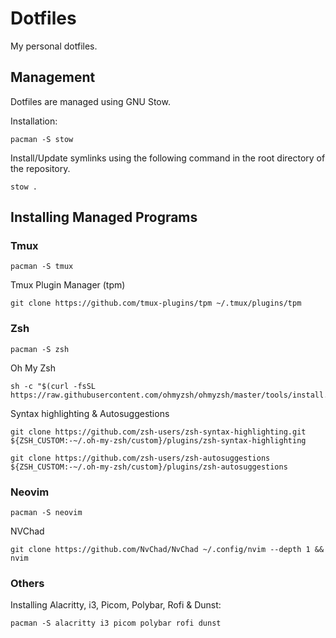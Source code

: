 # Dotfiles

My personal dotfiles.

## Management

Dotfiles are managed using GNU Stow.

Installation:

```
pacman -S stow
```

Install/Update symlinks using the following command in the root directory of the repository.

```
stow .
```

## Installing Managed Programs

### Tmux

```
pacman -S tmux
```

Tmux Plugin Manager (tpm)

```
git clone https://github.com/tmux-plugins/tpm ~/.tmux/plugins/tpm
```

### Zsh

```
pacman -S zsh
```

Oh My Zsh

```
sh -c "$(curl -fsSL https://raw.githubusercontent.com/ohmyzsh/ohmyzsh/master/tools/install.sh)"
```

Syntax highlighting & Autosuggestions

```
git clone https://github.com/zsh-users/zsh-syntax-highlighting.git ${ZSH_CUSTOM:-~/.oh-my-zsh/custom}/plugins/zsh-syntax-highlighting

git clone https://github.com/zsh-users/zsh-autosuggestions ${ZSH_CUSTOM:-~/.oh-my-zsh/custom}/plugins/zsh-autosuggestions
```

### Neovim

```
pacman -S neovim
```

NVChad

```
git clone https://github.com/NvChad/NvChad ~/.config/nvim --depth 1 && nvim
```

### Others

Installing Alacritty, i3, Picom, Polybar, Rofi & Dunst:

```
pacman -S alacritty i3 picom polybar rofi dunst
```
